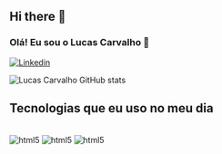 ## Hi there 👋

### Olá! Eu sou o Lucas Carvalho 👋

[![Linkedin](https://img.shields.io/badge/LinkedIn-0077B5?style=for-the-badge&logo=linkedin&logoColor=white)](https://linkedin.com/in/devlucas-carvalho)

![Lucas Carvalho GitHub stats](https://github-readme-stats.vercel.app/api?username=LucasCarvalho07&show_icons=true&theme=radical)

## Tecnologias que eu uso no meu dia

<div style="display="inline_block"> <br/>
  <img aling=" center" alt="html5" src="https://img.shields.io/badge/HTML5-E34F26?style=for-the-badge&logo=html5&logoColor=white"/>
  <img aling=" center" alt="html5" src="https://img.shields.io/badge/CSS3-1572B6?style=for-the-badge&logo=css3&logoColor=white"/>
  <img aling=" center" alt="html5" src="https://img.shields.io/badge/JavaScript-F7DF1E?style=for-the-badge&logo=javascript&logoColor=black"><br/>
</div>
